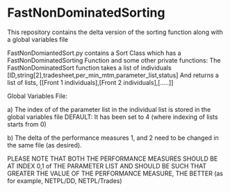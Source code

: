 # FastNonDominatedSorting
This repository contains the delta version of the sorting function along with a global variables file

FastNonDomiantedSort.py contains a Sort Class which has a FastNonDominatedSorting Function and some other private functions:
The FastNonDominatedSort function takes a list of individuals [ID,string[2],tradesheet,per_min_mtm,parameter_list,status] And returns a list of lists, [[Front 1 individuals],[Front 2 individuals],[.....]]

Global Variables File:

a) The index of of the parameter list in the individual list is stored in the global variables file
DEFAULT: It has been set to 4 (where indexing of lists starts from 0)

b) The delta of the performance measures 1, and 2 need to be changed in the same file (as desired).

PLEASE NOTE THAT BOTH THE PERFORMANCE MEASURES SHOULD BE AT INDEX 0,1 of THE PARAMETER LIST AND SHOULD BE SUCH THAT
GREATER THE VALUE OF THE PERFORMANCE MEASURE, THE BETTER (as for example, NETPL/DD, NETPL/Trades)
